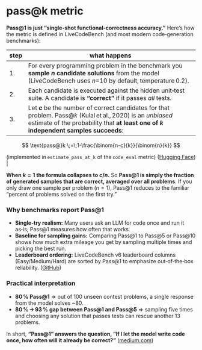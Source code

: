 # pass@k metric

**Pass\@1 is just “single‑shot functional‑correctness accuracy.”**
Here’s how the metric is defined in LiveCodeBench (and most modern code‑generation benchmarks):

| step | what happens                                                                                                                                                                                            |
| ---- | ------------------------------------------------------------------------------------------------------------------------------------------------------------------------------------------------------- |
| 1.   | For every programming problem in the benchmark you **sample *n* candidate solutions** from the model (LiveCodeBench uses *n*=10 by default, temperature 0.2).                                           |
| 2.   | Each candidate is executed against the hidden unit‑test suite. A candidate is **“correct”** if it passes *all* tests.                                                                                   |
| 3.   | Let ***c*** be the number of correct candidates for that problem. Pass@*k* (Kulal et al., 2020) is an *unbiased* estimate of the probability that **at least one of *k* independent samples succeeds**: |

$$
\text{pass@}k \;=\;1-\frac{\binom{n-c}{k}}{\binom{n}{k}}
$$

(implemented in `estimate_pass_at_k` of the `code_eval` metric) ([Hugging Face][1]) |

**When $k=1$ the formula collapses to $c/n$.**
So **Pass\@1 is simply the fraction of generated samples that are correct, averaged over all problems**. If you only draw one sample per problem ($n=1$), Pass\@1 reduces to the familiar “percent of problems solved on the first try.”

### Why benchmarks report Pass\@1

* **Single‑try realism:** Many users ask an LLM for code once and run it as‑is; Pass\@1 measures how often that works.
* **Baseline for sampling gains:** Comparing Pass\@1 to Pass\@5 or Pass\@10 shows how much extra mileage you get by sampling multiple times and picking the best run.
* **Leaderboard ordering:** LiveCodeBench v6 leaderboard columns (Easy/Medium/Hard) are sorted by Pass\@1 to emphasize out‑of‑the‑box reliability. ([GitHub][2])

### Practical interpretation

* **80 % Pass\@1** ⇒ out of 100 unseen contest problems, a single response from the model solves \~80.
* **80 % → 93 % gap between Pass\@1 and Pass\@5** ⇒ sampling five times and choosing any solution that passes tests can rescue another 13 problems.

In short, **“Pass\@1” answers the question, “If I let the model write code once, how often will it already be correct?”** ([medium.com][3])

[1]: https://huggingface.co/spaces/evaluate-metric/code_eval/blob/main/code_eval.py "code_eval.py · evaluate-metric/code_eval at main"
[2]: https://github.com/LiveCodeBench/LiveCodeBench "GitHub - LiveCodeBench/LiveCodeBench: Official repository for the paper \"LiveCodeBench: Holistic and Contamination Free Evaluation of Large Language Models for Code\""
[3]: https://medium.com/%40yananchen1116/a-dive-into-how-pass-k-is-calculated-for-evaluation-of-llms-coding-e52b8528235b "A dive into how pass@k is calculated for evaluation of LLM’s coding | by Yanan Chen | Medium"
